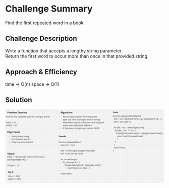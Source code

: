 # Challenge Summary
<!-- Short summary or background information -->
Find the first repeated word in a book.

## Challenge Description
<!-- Description of the challenge -->
Write a function that accepts a lengthy string parameter.  
Return the first word to occur more than once in that provided string.

## Approach & Efficiency
<!-- What approach did you take? Why? What is the Big O space/time for this approach? -->
time -> O(n)
space -> O(1)

## Solution
<!-- Embedded whiteboard image -->
![whiteboard](whiteboard.png)
